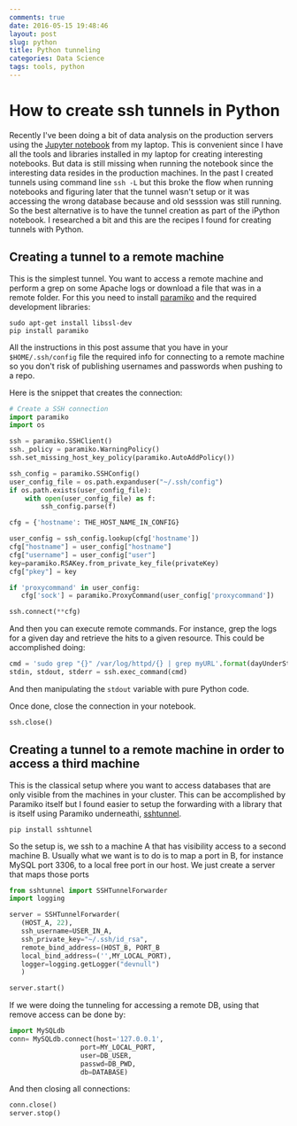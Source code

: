 ```yaml
---
comments: true
date: 2016-05-15 19:48:46
layout: post
slug: python
title: Python tunneling
categories: Data Science
tags: tools, python
---
```


# How to create ssh tunnels in Python

Recently I've been doing a bit of data analysis on the production servers using
the [Jupyter notebook](http://jupyter.org/) from my laptop. This is convenient
since I have all the tools and libraries installed in my laptop for creating
interesting notebooks. But data is still missing when running the notebook since
the interesting data resides in the production machines. In the past I created
tunnels using command line `ssh -L` but this broke the flow when running
notebooks and figuring later that the tunnel wasn't setup or it was accessing
the wrong database because and old sesssion was still running. So the best
alternative is to have the tunnel creation as part of the iPython notebook. I
researched a bit and this are the recipes I found for creating tunnels with
Python.

## Creating a tunnel to a remote machine

This is the simplest tunnel. You want to access a remote machine and perform a
grep on some Apache logs or download a file that was in a remote folder. For
this you need to install
[paramiko](https://pypi.python.org/pypi/paramiko) and the required development libraries:

```
sudo apt-get install libssl-dev
pip install paramiko
```

All the instructions in this post assume that you have in your
`$HOME/.ssh/config` file the required info for connecting to a remote machine so
you don't risk of publishing usernames and passwords when pushing to a repo.

Here is the snippet that creates the connection:

```python
# Create a SSH connection
import paramiko
import os

ssh = paramiko.SSHClient()
ssh._policy = paramiko.WarningPolicy()
ssh.set_missing_host_key_policy(paramiko.AutoAddPolicy())

ssh_config = paramiko.SSHConfig()
user_config_file = os.path.expanduser("~/.ssh/config")
if os.path.exists(user_config_file):
    with open(user_config_file) as f:
        ssh_config.parse(f)

cfg = {'hostname': THE_HOST_NAME_IN_CONFIG}

user_config = ssh_config.lookup(cfg['hostname'])
cfg["hostname"] = user_config["hostname"]
cfg["username"] = user_config["user"]
key=paramiko.RSAKey.from_private_key_file(privateKey)
cfg["pkey"] = key

if 'proxycommand' in user_config:
   cfg['sock'] = paramiko.ProxyCommand(user_config['proxycommand'])

ssh.connect(**cfg)
```

And then you can execute remote commands. For instance, grep the logs for a
given day and retrieve the hits to a given resource. This could be accomplished
doing:

```python
cmd = 'sudo grep "{}" /var/log/httpd/{} | grep myURL'.format(dayUnderStudy, access_log_file)
stdin, stdout, stderr = ssh.exec_command(cmd)
```

And then manipulating the `stdout` variable with pure Python code.

Once done, close the connection in your notebook.

```python
ssh.close()
```


## Creating a tunnel to a remote machine in order to access a third machine

This is the classical setup where you want to access databases that are only
visible from the machines in your cluster. This can be accomplished by Paramiko
itself but I found easier to setup the forwarding with a library that is itself
using Paramiko underneathi, [sshtunnel](https://pypi.python.org/pypi/sshtunnel).

```
pip install sshtunnel
```

So the setup is, we ssh to a machine A that has visibility access to a second
machine B. Usually what we want is to do is to map a port in B, for instance
MySQL port 3306, to a local free port in our host. We just create a server that
maps those ports

```python
from sshtunnel import SSHTunnelForwarder
import logging

server = SSHTunnelForwarder(
   (HOST_A, 22),
   ssh_username=USER_IN_A, 
   ssh_private_key="~/.ssh/id_rsa",
   remote_bind_address=(HOST_B, PORT_B
   local_bind_address=('',MY_LOCAL_PORT),
   logger=logging.getLogger("devnull") 
   )

server.start()
```

If we were doing the tunneling for accessing a remote DB, using that remove
access can be done by:

```python
import MySQLdb
conn= MySQLdb.connect(host='127.0.0.1',
                  port=MY_LOCAL_PORT,
                  user=DB_USER, 
                  passwd=DB_PWD,
                  db=DATABASE)
```

And then closing all connections:

```python
conn.close()
server.stop()
```


